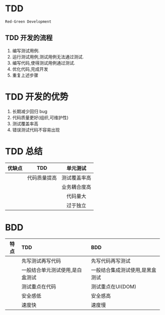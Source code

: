 # TDD
` Red-Green Development `

## TDD 开发的流程
1. 编写测试用例.
2. 运行测试用例,测试用例无法通过测试.
3. 编写代码,使得测试用例通过测试.
4. 优化代码,完成开发
5. 重复上述步骤

# TDD 开发的优势
1. 长期减少回归 bug
2. 代码质量更好(组织,可维护性)
3. 测试覆盖率高
4. 错误测试代码不容易出现

# TDD 总结
优缺点|TDD|单元测试|
|---|:---:|:---:|
||代码质量提高|测试覆盖率高|
|||业务耦合度高|
|||代码量大|
|||过于独立|

# BDD
特点|TDD|BDD
|---|:---|:---|
||先写测试再写代码|先写代码再写测试|
||一般结合单元测试使用,是白盒测试|一般结合集成测试使用,是黑盒测试|
||测试重点在代码|测试重点在UI(DOM)|
||安全感低|安全感高|
||速度快|速度慢|
